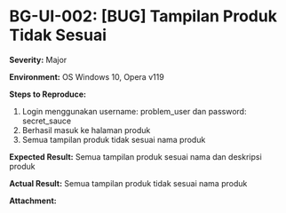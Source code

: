 # BG-UI-002: [BUG] Tampilan Produk Tidak Sesuai 

**Severity:** Major

**Environment:** OS Windows 10, Opera v119

**Steps to Reproduce:**
1. Login menggunakan username: problem_user dan password: secret_sauce
2. Berhasil masuk ke halaman produk
3. Semua tampilan produk tidak sesuai nama produk

   
**Expected Result:** Semua tampilan produk sesuai nama dan deskripsi produk

**Actual Result:** Semua tampilan produk tidak sesuai nama produk

**Attachment:** 
